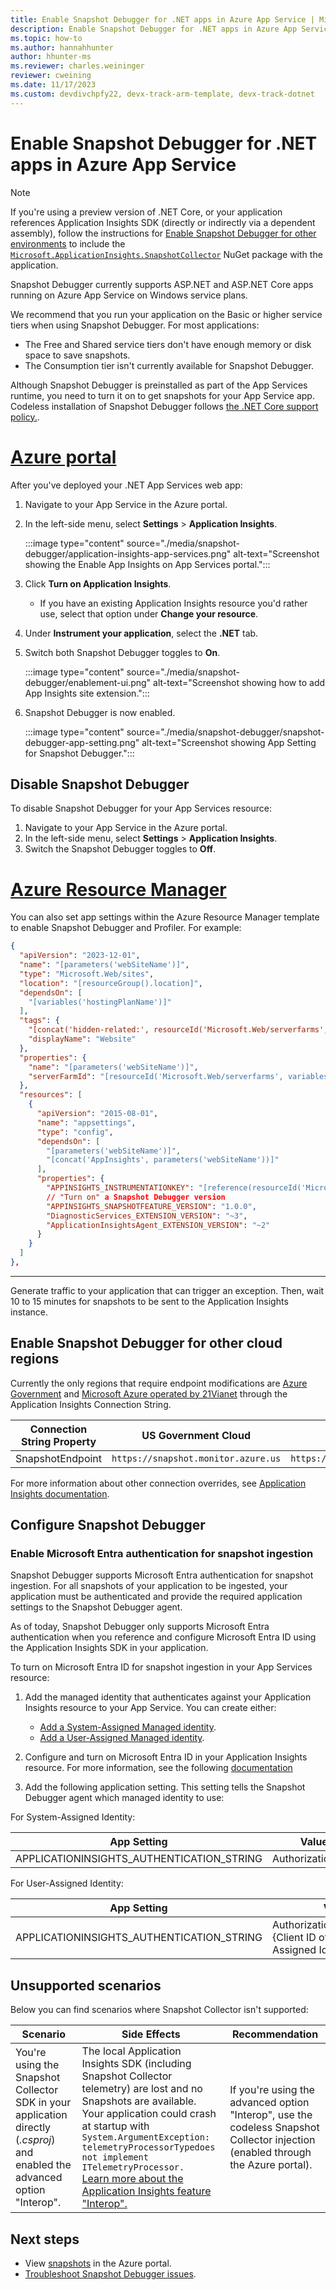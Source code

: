 ```yaml
---
title: Enable Snapshot Debugger for .NET apps in Azure App Service | Microsoft Docs
description: Enable Snapshot Debugger for .NET apps in Azure App Service
ms.topic: how-to
ms.author: hannahhunter
author: hhunter-ms
ms.reviewer: charles.weininger
reviewer: cweining
ms.date: 11/17/2023
ms.custom: devdivchpfy22, devx-track-arm-template, devx-track-dotnet
---
```


# Enable Snapshot Debugger for .NET apps in Azure App Service

> [!NOTE]
> If you're using a preview version of .NET Core, or your application references Application Insights SDK (directly or indirectly via a dependent assembly), follow the instructions for [Enable Snapshot Debugger for other environments](snapshot-debugger-vm.md) to include the [`Microsoft.ApplicationInsights.SnapshotCollector`](https://www.nuget.org/packages/Microsoft.ApplicationInsights.SnapshotCollector) NuGet package with the application.

Snapshot Debugger currently supports ASP.NET and ASP.NET Core apps running on Azure App Service on Windows service plans.

We recommend that you run your application on the Basic or higher service tiers when using Snapshot Debugger. For most applications:
- The Free and Shared service tiers don't have enough memory or disk space to save snapshots. 
- The Consumption tier isn't currently available for Snapshot Debugger.

Although Snapshot Debugger is preinstalled as part of the App Services runtime, you need to turn it on to get snapshots for your App Service app. Codeless installation of Snapshot Debugger follows [the .NET Core support policy.](https://dotnet.microsoft.com/platform/support/policy/dotnet-core).

# [Azure portal](#tab/portal)

After you've deployed your .NET App Services web app:

1. Navigate to your App Service in the Azure portal. 
1. In the left-side menu, select **Settings** > **Application Insights**.

   :::image type="content" source="./media/snapshot-debugger/application-insights-app-services.png" alt-text="Screenshot showing the Enable App Insights on App Services portal.":::

1. Click **Turn on Application Insights**.
   - If you have an existing Application Insights resource you'd rather use, select that option under **Change your resource**. 
1. Under **Instrument your application**, select the **.NET** tab. 
1. Switch both Snapshot Debugger toggles to **On**.
  
   :::image type="content" source="./media/snapshot-debugger/enablement-ui.png" alt-text="Screenshot showing how to add App Insights site extension.":::
  
1. Snapshot Debugger is now enabled.

    :::image type="content" source="./media/snapshot-debugger/snapshot-debugger-app-setting.png" alt-text="Screenshot showing App Setting for Snapshot Debugger.":::

## Disable Snapshot Debugger

To disable Snapshot Debugger for your App Services resource:
1. Navigate to your App Service in the Azure portal. 
1. In the left-side menu, select **Settings** > **Application Insights**.
1. Switch the Snapshot Debugger toggles to **Off**.

# [Azure Resource Manager](#tab/arm)

You can also set app settings within the Azure Resource Manager template to enable Snapshot Debugger and Profiler. For example:

```json
{
  "apiVersion": "2023-12-01",
  "name": "[parameters('webSiteName')]",
  "type": "Microsoft.Web/sites",
  "location": "[resourceGroup().location]",
  "dependsOn": [
    "[variables('hostingPlanName')]"
  ],
  "tags": { 
    "[concat('hidden-related:', resourceId('Microsoft.Web/serverfarms', variables('hostingPlanName')))]": "empty",
    "displayName": "Website"
  },
  "properties": {
    "name": "[parameters('webSiteName')]",
    "serverFarmId": "[resourceId('Microsoft.Web/serverfarms', variables('hostingPlanName'))]"
  },
  "resources": [
    {
      "apiVersion": "2015-08-01",
      "name": "appsettings",
      "type": "config",
      "dependsOn": [
        "[parameters('webSiteName')]",
        "[concat('AppInsights', parameters('webSiteName'))]"
      ],
      "properties": {
        "APPINSIGHTS_INSTRUMENTATIONKEY": "[reference(resourceId('Microsoft.Insights/components', concat('AppInsights', parameters('webSiteName'))), '2014-04-01').InstrumentationKey]",
        // "Turn on" a Snapshot Debugger version
        "APPINSIGHTS_SNAPSHOTFEATURE_VERSION": "1.0.0",
        "DiagnosticServices_EXTENSION_VERSION": "~3",
        "ApplicationInsightsAgent_EXTENSION_VERSION": "~2"
      }
    }
  ]
},
```

---

Generate traffic to your application that can trigger an exception. Then, wait 10 to 15 minutes for snapshots to be sent to the Application Insights instance.

## Enable Snapshot Debugger for other cloud regions

Currently the only regions that require endpoint modifications are [Azure Government](../../azure-government/compare-azure-government-global-azure.md#application-insights) and [Microsoft Azure operated by 21Vianet](/azure/china/resources-developer-guide) through the Application Insights Connection String.

|Connection String Property    | US Government Cloud | China Cloud |  
|---------------|---------------------|-------------|
|SnapshotEndpoint         | `https://snapshot.monitor.azure.us`    | `https://snapshot.monitor.azure.cn` |

For more information about other connection overrides, see [Application Insights documentation](../app/sdk-connection-string.md?tabs=net#connection-string-with-explicit-endpoint-overrides).

## Configure Snapshot Debugger

### Enable Microsoft Entra authentication for snapshot ingestion

Snapshot Debugger supports Microsoft Entra authentication for snapshot ingestion. For all snapshots of your application to be ingested, your application must be authenticated and provide the required application settings to the Snapshot Debugger agent.

As of today, Snapshot Debugger only supports Microsoft Entra authentication when you reference and configure Microsoft Entra ID using the Application Insights SDK in your application.

To turn on Microsoft Entra ID for snapshot ingestion in your App Services resource:

1. Add the managed identity that authenticates against your Application Insights resource to your App Service. You can create either:

    - [Add a  System-Assigned Managed identity](../../app-service/overview-managed-identity.md?tabs=portal%2chttp#add-a-system-assigned-identity).
    - [Add a User-Assigned Managed identity](../../app-service/overview-managed-identity.md?tabs=portal%2chttp#add-a-user-assigned-identity).

1. Configure and turn on Microsoft Entra ID in your Application Insights resource. For more information, see the following [documentation](../app/azure-ad-authentication.md?tabs=net#configure-and-enable-azure-ad-based-authentication)

1. Add the following application setting. This setting tells the Snapshot Debugger agent which managed identity to use:

For System-Assigned Identity:

|App Setting    | Value    |
|---------------|----------|
|APPLICATIONINSIGHTS_AUTHENTICATION_STRING         | Authorization=AD    |

For User-Assigned Identity:

|App Setting    | Value    |
|---------------|----------|
|APPLICATIONINSIGHTS_AUTHENTICATION_STRING         | Authorization=AD;ClientID={Client ID of the User-Assigned Identity}    |

## Unsupported scenarios

Below you can find scenarios where Snapshot Collector isn't supported:

|Scenario    | Side Effects | Recommendation |
|------------|--------------|----------------|
|You're using the Snapshot Collector SDK in your application directly (*.csproj*) and enabled the advanced option "Interop".| The local Application Insights SDK (including Snapshot Collector telemetry) are lost and no Snapshots are available. <br/> Your application could crash at startup with `System.ArgumentException: telemetryProcessorTypedoes not implement ITelemetryProcessor.` <br/> [Learn more about the Application Insights feature "Interop".](../app/azure-web-apps-net-core.md#troubleshooting) | If you're using the advanced option "Interop", use the codeless Snapshot Collector injection (enabled through the Azure portal). |

## Next steps

- View [snapshots](snapshot-debugger-data.md?toc=/azure/azure-monitor/toc.json#access-debug-snapshots-in-the-portal) in the Azure portal.
- [Troubleshoot Snapshot Debugger issues](snapshot-debugger-troubleshoot.md).

[Enablement UI]: ./media/snapshot-debugger/enablement-ui.png
[snapshot-debugger-app-setting]:./media/snapshot-debugger/snapshot-debugger-app-setting.png
